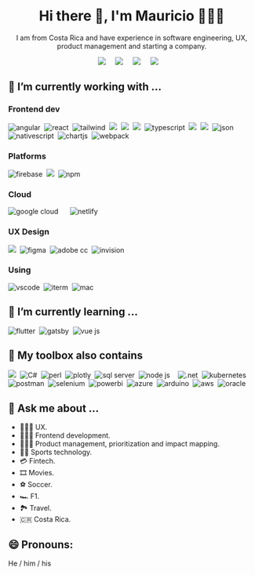 <!--
**mvarelam/mvarelam** is a ✨ _special_ ✨ repository because its `README.md` (this file) appears on your GitHub profile.
  code for badges: <img src="" alt="" />&nbsp;&nbsp;
  found badges at https://github.com/alexandresanlim/Badges4-README.md
  found emojis at https://getemoji.com/
-->
<h1 align='center'> Hi there 👋, I'm Mauricio 🙋🏻‍♂️</h1>
<p align='center'>I am from Costa Rica and have experience in software engineering, UX, product management and starting a company.</p>

<p align='center'>
  <a href="https://twitter.com/mau_v"><img src="https://img.shields.io/badge/twitter-%231DA1F2.svg?&style=for-the-badge&logo=twitter&logoColor=white" /></a>&nbsp;&nbsp;&nbsp;&nbsp;
  <a href="https://www.linkedin.com/in/mauricio-varela-cr/"><img src="https://img.shields.io/badge/linkedin-%230077B5.svg?&style=for-the-badge&logo=linkedin&logoColor=white" /></a>&nbsp;&nbsp;&nbsp;&nbsp;
  <a href="https://www.behance.net/mauvarela"><img src="https://img.shields.io/badge/-Behance-blue?style=for-the-badge&logo=behance&logoColor=white" /></a>&nbsp;&nbsp;&nbsp;&nbsp;
  <a href="mailto:mwachowskia@gmail.com?subject=Hi%20from%20github"><img src="https://img.shields.io/badge/gmail-%23D14836.svg?&style=for-the-badge&logo=gmail&logoColor=white" /></a>&nbsp;&nbsp;&nbsp;&nbsp;
  
</p>

## 🔭 I’m currently working with ...
### Frontend dev
<p>
  <img src="https://img.shields.io/badge/Angular-DD0031?style=for-the-badge&logo=angular&logoColor=white" alt="angular" />&nbsp;&nbsp;<img src="https://img.shields.io/badge/React-20232A?style=for-the-badge&logo=react&logoColor=61DAFB" alt="react" />&nbsp;&nbsp;<img src="https://img.shields.io/badge/Tailwind_CSS-38B2AC?style=for-the-badge&logo=tailwind-css&logoColor=white" alt="tailwind" />&nbsp;&nbsp;<img src="https://img.shields.io/badge/html5%20-%23e34f26.svg?&style=for-the-badge&logo=html5&logoColor=white" />&nbsp;&nbsp;<img src="https://img.shields.io/badge/CSS3-1572B6?&style=for-the-badge&logo=css3&logoColor=white" />&nbsp;&nbsp;<img src="https://img.shields.io/badge/JavaScript-F7DF1E?style=for-the-badge&logo=javascript&logoColor=black" />&nbsp;&nbsp;<img src="https://img.shields.io/badge/TypeScript-007ACC?style=for-the-badge&logo=typescript&logoColor=white" alt="typescript" />&nbsp;&nbsp;<img src="https://img.shields.io/badge/Bootstrap-563D7C?style=for-the-badge&logo=bootstrap&logoColor=white">&nbsp;&nbsp;<img src="https://img.shields.io/badge/sass%20-%23cc6699.svg?&style=for-the-badge&logo=sass&logoColor=white" />&nbsp;&nbsp;<img src="https://img.shields.io/badge/json-5E5C5C?style=for-the-badge&logo=json&logoColor=white" alt="json" />&nbsp;&nbsp;<img src="https://img.shields.io/badge/NativeScript-3655FF?style=for-the-badge&logo=NativeScript&logoColor=black" alt="nativescript" />&nbsp;&nbsp;<img src="https://img.shields.io/badge/Chart.js-FF6384?style=for-the-badge&logo=chartdotjs&logoColor=white" alt="chartjs" />&nbsp;&nbsp;<img src="https://img.shields.io/badge/Webpack-8DD6F9?style=for-the-badge&logo=Webpack&logoColor=white" alt="webpack" />&nbsp;&nbsp;
</p>

### Platforms

<p>
  <img src="https://img.shields.io/badge/firebase-ffca28?style=for-the-badge&logo=firebase&logoColor=black" alt="firebase" />&nbsp;&nbsp;<img src="https://img.shields.io/badge/Docker-2496ED?style=for-the-badge&logo=docker&logoColor=white" />&nbsp;&nbsp;<img src="https://img.shields.io/badge/npm-CB3837?style=for-the-badge&logo=npm&logoColor=white" alt="npm" />&nbsp;&nbsp;
</p>

### Cloud
<p>
  <img src="https://img.shields.io/badge/Google_Cloud-4285F4?style=for-the-badge&logo=google-cloud&logoColor=white" alt="google cloud" />&nbsp;&nbsp;<img src="" alt="" />&nbsp;&nbsp;<img src="" alt="" />&nbsp;&nbsp;<img src="https://img.shields.io/badge/Netlify-00C7B7?style=for-the-badge&logo=netlify&logoColor=white" alt="netlify" />&nbsp;&nbsp;
</p>

### UX Design
<p>
  <img src="https://img.shields.io/badge/Sketch-F7B500?style=for-the-badge&logo=sketch&logoColor=white" />&nbsp;&nbsp;<img src="https://img.shields.io/badge/Figma-F24E1E?style=for-the-badge&logo=figma&logoColor=white" alt="figma" />&nbsp;&nbsp;<img src="https://img.shields.io/badge/Adobe%20Creative%20Cloud-DA1F26?style=for-the-badge&logo=Adobe%20Creative%20Cloud&logoColor=white" alt="adobe cc" />&nbsp;&nbsp;<img src="https://img.shields.io/badge/InVision-FF3366?style=for-the-badge&logo=InVision&logoColor=white" alt="invision" />&nbsp;&nbsp;<img src="" alt="" />&nbsp;&nbsp;
</p>

### Using

<p>
  <img src="https://img.shields.io/badge/Visual_Studio_Code-0078D4?style=for-the-badge&logo=visual%20studio%20code&logoColor=white" alt="vscode" />&nbsp;&nbsp;<img src="https://img.shields.io/badge/iTerm2-000000?style=for-the-badge&logo=iterm2&logoColor=white" alt="iterm" />&nbsp;&nbsp;<img src="https://img.shields.io/badge/Apple-laptop-999999?style=for-the-badge&logo=apple&logoColor=white" alt="mac" />&nbsp;&nbsp;

<p/>

## 🌱 I’m currently learning ...

<p>
  <img src="https://img.shields.io/badge/Flutter-02569B?style=for-the-badge&logo=flutter&logoColor=white" alt="flutter" />&nbsp;&nbsp;<img src="https://img.shields.io/badge/Gatsby-663399?style=for-the-badge&logo=gatsby&logoColor=white" alt="gatsby" />&nbsp;&nbsp;<img src="https://img.shields.io/badge/Vue.js-35495E?style=for-the-badge&logo=vuedotjs&logoColor=4FC08D" alt="vue js" />&nbsp;&nbsp;
</p>

</p>

## 🧰 My toolbox also contains

<p>
  <img src="https://img.shields.io/badge/Java-ED8B00?style=for-the-badge&logo=java&logoColor=white" />&nbsp;&nbsp;<img src="https://img.shields.io/badge/C%23-239120?style=for-the-badge&logo=c-sharp&logoColor=white" alt="C#" />&nbsp;&nbsp;<img src="https://img.shields.io/badge/Perl-39457E?style=for-the-badge&logo=perl&logoColor=white" alt="perl" />&nbsp;&nbsp;<img src="https://img.shields.io/badge/Plotly-239120?style=for-the-badge&logo=plotly&logoColor=white" alt="plotly" />&nbsp;&nbsp;<img src="https://img.shields.io/badge/Microsoft%20SQL%20Server-CC2927?style=for-the-badge&logo=microsoft%20sql%20server&logoColor=white" alt="sql server" />&nbsp;&nbsp;<img src="https://img.shields.io/badge/Node.js-339933?style=for-the-badge&logo=nodedotjs&logoColor=white" alt="node js" />&nbsp;&nbsp;<img src="" alt="" />&nbsp;&nbsp;<img src="https://img.shields.io/badge/.NET-512BD4?style=for-the-badge&logo=dotnet&logoColor=white" alt=".net" />&nbsp;&nbsp;<img src="https://img.shields.io/badge/kubernetes-326ce5.svg?&style=for-the-badge&logo=kubernetes&logoColor=white" alt="kubernetes" />&nbsp;&nbsp;<img src="https://img.shields.io/badge/Postman-FF6C37?style=for-the-badge&logo=Postman&logoColor=white" alt="postman" />&nbsp;&nbsp;<img src="https://img.shields.io/badge/Selenium-43B02A?style=for-the-badge&logo=Selenium&logoColor=white" alt="selenium" />&nbsp;&nbsp;<img src="https://img.shields.io/badge/PowerBI-F2C811?style=for-the-badge&logo=Power%20BI&logoColor=white" alt="powerbi" />&nbsp;&nbsp;<img src="https://img.shields.io/badge/microsoft%20azure-0089D6?style=for-the-badge&logo=microsoft-azure&logoColor=white" alt="azure" />&nbsp;&nbsp;<img src="https://img.shields.io/badge/Arduino-00979D?style=for-the-badge&logo=Arduino&logoColor=white" alt="arduino" />&nbsp;&nbsp;<img src="https://img.shields.io/badge/Amazon_AWS-232F3E?style=for-the-badge&logo=amazon-aws&logoColor=white" alt="aws" />&nbsp;&nbsp;<img src="https://img.shields.io/badge/Oracle-F80000?style=for-the-badge&logo=oracle&logoColor=black" alt="oracle" />&nbsp;&nbsp;
</p>

## 💬 Ask me about ...
- 🕵🏻‍♂️ UX.
- 👨🏻‍🎨  Frontend development.
- 🧑🏻‍🔬  Product management, prioritization and impact mapping.
- 🧗🏻  Sports technology.
- 💳  Fintech.
- 🎞  Movies.
- ⚽️  Soccer.
- 🏎  F1.
- 🏞  Travel.
- 🇨🇷  Costa Rica.



## 😄 Pronouns:
He / him / his 

